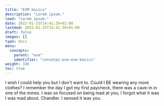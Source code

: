 ```yaml
---
title: "EVM basics"
description: "Lorem ipsum."
lead: "Lorem ipsum."
date: 2022-01-25T14:41:39+01:00
lastmod: 2022-01-25T14:41:39+01:00
draft: false
images: []
type: docs
menu:
  concepts:
    parent: "evm"
    identifier: "concetps-evm-evm-basics"
weight: 100
toc: true
---
```


I wish I could help you but I don't want to. Could I BE wearing any more clothes? I remember the day I got my first paycheck, there was a cave-in in one of the mines. I was so focused on being mad at you, I forgot what it was I was mad about. Chandler. I sensed it was you.
